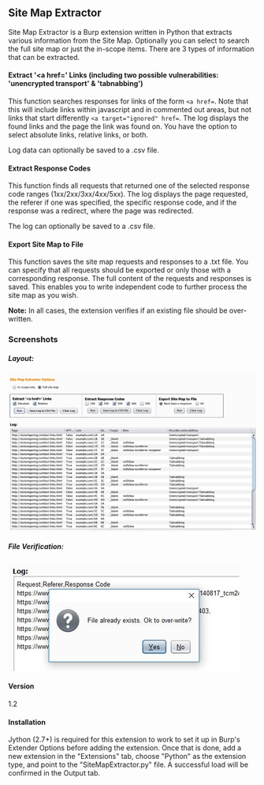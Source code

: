 ## Site Map Extractor
Site Map Extractor is a Burp extension written in Python that extracts various information from the Site Map. Optionally you can select to search the full site map or just the in-scope items. There are 3 types of information that can be extracted.

#### Extract '<a href=' Links (including two possible vulnerabilities: 'unencrypted transport' & 'tabnabbing')
This function searches responses for links of the form ```<a href=```. Note that this will include links within javascript and in commented out areas, but not links that start differently ```<a target="ignored" href=```. The log displays the found links and the page the link was found on. You have the option to select absolute links, relative links, or both.

Log data can optionally be saved to a .csv file.

#### Extract Response Codes
This function finds all requests that returned one of the selected response code ranges (1xx/2xx/3xx/4xx/5xx). The log displays the page requested, the referer if one was specified, the specific response code, and if the response was a redirect, where the page was redirected.

The log can optionally be saved to a .csv file.

#### Export Site Map to File
This function saves the site map requests and responses to a .txt file. You can specify that all requests should be exported or only those with a corresponding response. The full content of the requests and responses is saved. This enables you to write independent code to further process the site map as you wish.

**Note:** In all cases, the extension verifies if an existing file should be over-written.

### Screenshots
##### Layout:
![Layout](/Screenshots/SME-Screenshot1.JPG)

##### File Verification:
![File Verification](/Screenshots/SME-Screenshot2.JPG)

#### Version
1.2

#### Installation
Jython (2.7+) is required for this extension to work  to set it up in Burp's Extender Options before adding the extension. Once that is done, add a new extension in the "Extensions" tab, choose "Python" as the extension type, and point to the "SiteMapExtractor.py" file. A successful load will be confirmed in the Output tab.



